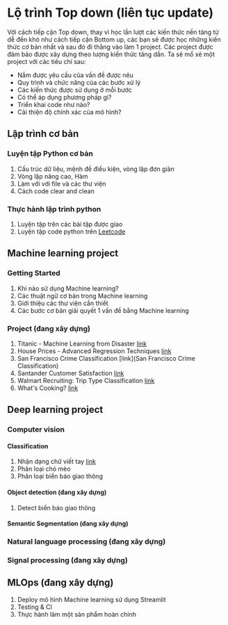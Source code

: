 # Lộ trình Top down (liên tục update)
Với cách tiếp cận Top down, thay vì học lần lượt các kiến thức nền tảng từ dễ đến khó như cách tiếp cận Bottom up, các bạn sẽ được học những kiến thức cơ bản nhất và sau đó đi thằng vào làm 1 project. Các project được đảm bảo được xây dựng theo lượng kiến thức tăng dần. Ta sẽ mổ xẻ một project với các tiêu chí sau:
* Nắm được yêu cầu của vấn đề được nêu
* Quy trình và chức năng của các bước xử lý
* Các kiến thức được sử dụng ở mỗi bước
* Có thể áp dụng phương pháp gì?
* Triển khai code như nào?
* Cải thiện độ chính xác của mô hình?

## Lập trình cơ bản

### Luyện tập Python cơ bản
1. Cấu trúc dữ liệu, mệnh đề điều kiện, vòng lặp đơn giản
2. Vòng lặp nâng cao, Hàm
3. Làm với với file và các thư viện
4. Cách code clear and clean

### Thực hành lập trình python
1. Luyện tập trên các bài tập được giao
2. Luyện tập code python trên [Leetcode](https://leetcode.com/)

## Machine learning project

### Getting Started
1. Khi nào sử dụng Machine learning?
2. Các thuật ngữ cơ bản trong Machine learning
3. Giới thiệu các thư viện cần thiết
4. Các bước cơ bản giải quyết 1 vấn đề bằng Machine learning

### Project (đang xây dựng)
1. Titanic - Machine Learning from Disaster [link](https://www.kaggle.com/c/titanic)
2. House Prices - Advanced Regression Techniques [link](https://www.kaggle.com/c/house-prices-advanced-regression-techniques)
3. San Francisco Crime Classification [link](San Francisco Crime Classification)
4. Santander Customer Satisfaction [link](https://www.kaggle.com/c/santander-customer-satisfaction)
5. Walmart Recruiting: Trip Type Classification [link](https://www.kaggle.com/c/walmart-recruiting-trip-type-classification)
6. What's Cooking? [link](https://www.kaggle.com/c/whats-cooking)

## Deep learning project

### Computer vision

#### Classification
1. Nhận dạng chữ viết tay [link](https://www.kaggle.com/c/digit-recognizer)
2. Phân loại chó mèo
3. Phân loại biển báo giao thông

#### Object detection (đang xây dựng)
1. Detect biển báo giao thông

#### Semantic Segmentation (đang xây dựng)

### Natural language processing (đang xây dựng)

### Signal processing (đang xây dựng)

## MLOps (đang xây dựng)
1. Deploy mô hình Machine learning sử dụng Streamlit
2. Testing & CI
3. Thực hành làm một sản phẩm hoàn chỉnh
